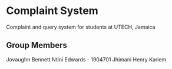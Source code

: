 # Complaint System

Complaint and query system for students at UTECH, Jamaica

## Group Members

Jovaughn Bennett
Ntini Edwards - 1904701 
Jhimani Henry
Kariem
